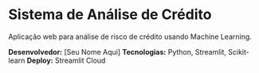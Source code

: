 # Sistema de Análise de Crédito

Aplicação web para análise de risco de crédito usando Machine Learning.

**Desenvolvedor:** [Seu Nome Aqui]
**Tecnologias:** Python, Streamlit, Scikit-learn
**Deploy:** Streamlit Cloud

